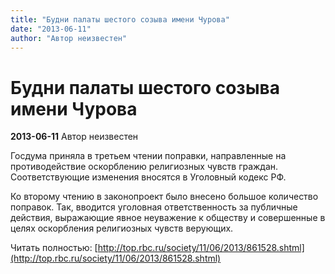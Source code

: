 ```yaml
---
title: "Будни палаты шестого созыва имени Чурова"
date: "2013-06-11"
author: "Автор неизвестен"
---
```


# Будни палаты шестого созыва имени Чурова

**2013-06-11** Автор неизвестен

Госдума приняла в третьем чтении поправки, направленные на противодействие оскорблению религиозных чувств граждан. Соответствующие изменения вносятся в Уголовный кодекс РФ.

Ко второму чтению в законопроект было внесено большое количество поправок. Так, вводится уголовная ответственность за публичные действия, выражающие явное неуважение к обществу и совершенные в целях оскорбления религиозных чувств верующих.

Читать полностью: [http://top.rbc.ru/society/11/06/2013/861528.shtml](http://top.rbc.ru/society/11/06/2013/861528.shtml)